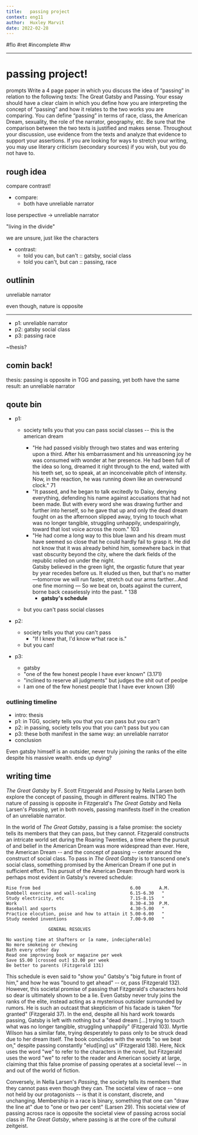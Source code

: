 ```yaml
---
title:   passing project
context: eng11
author:  Huxley Marvit
date: 2022-02-28
---
```


#flo #ret #incomplete #hw 

***

# passing project!
prompts 
Write a 4 page paper in which you discuss the idea of “passing” in relation to the following texts: The Great Gatsby and Passing. Your essay should have a clear claim in which you define how you are interpreting the concept of “passing” and how it relates to the two works you are comparing. You can define “passing” in terms of race, class, the American Dream, sexuality, the role of the narrator, geography, etc. Be sure that the comparison between the two texts is justified and makes sense. Throughout your discussion, use evidence from the texts and analyze that evidence to support your assertions. If you are looking for ways to stretch your writing, you may use literary criticism (secondary sources) if you wish, but you do not have to. 






## rough idea

compare contrast!

- compare: 
	- both have unreliable narrator

lose perspective -> unreliable narrator

"living in the divide"

we are unsure, just like the characters
- contrast: 
	- told you can, but can't :: gatsby, social class
	- told you can't, but can :: passing, race

## outlinin

unreliable narrator

even though, nature is opposite

***

- p1: unreliable narrator
- p2: gatsby social class
- p3: passing race

~thesis?

## comin back!

thesis: passing is opposite in TGG and passing, yet both have the same result: an unreliable narrator


## qoute bin
- p1: 
	- society tells you that you can pass social classes -- this is the american dream  
		- "He had passed visibly through two states and was entering upon a third. After his embarrassment and his unreasoning joy he was consumed with wonder at her presence. He had been full of the idea so long, dreamed it right through to the end, waited with his teeth set, so to speak, at an inconceivable pitch of intensity. Now, in the reaction, he was running down like an overwound clock." 71
		- "It passed, and he began to talk excitedly to Daisy, denying everything, defending his name against accusations that had not been made. But with every word she was drawing further and further into herself, so he gave that up and only the dead dream fought on as the afternoon slipped away, trying to touch what was no longer tangible, struggling unhappily, undespairingly, toward that lost voice across the room." 103
		- "He had come a long way to this blue lawn and his dream must have seemed so close that he could hardly fail to grasp it. He did not know that it was already behind him, somewhere back in that vast obscurity beyond the city, where the dark fields of the republic rolled on under the night.  
		   Gatsby believed in the green light, the orgastic future that year by year recedes before us. It eluded us then, but that's no matter—tomorrow we will run faster, stretch out our arms farther...And one fine morning — 
		   So we beat on, boats against the current, borne back ceaselessly into the past. " 138
		   - **gatsby's schedule**
		
	- but you can't pass social classes

- p2:
	- society tells you that you can't pass
		- "If I knew that, I'd know w^hat race is." 
	- but you can! 

- p3:
	- gatsby
	- "one of the few honest people I have ever known" (3.171)
	- "inclined to reserve all judgments" but judges the shit out of peolpe
	- I am one of the few honest people that I have ever known (39)

### outlining timeline
- intro: thesis
- p1: in TGG, society tells you that you can pass but you can't 
- p2: in passing, society tells you that you can't pass but you can
- p3: these both manifest in the same way: an unreliable narrator
- conclusion


Even gatsby himself is an outsider, never truly joining the ranks of the elite despite his massive wealth.
ends up dying?


## writing time

*The Great Gatsby* by F. Scott Fitzgerald and *Passing* by Nella Larsen both explore the concept of passing, though in different realms.
INTRO 
The nature of passing is opposite in Fitzgerald's *The Great Gatsby* and Nella Larsen's *Passing*, yet in both novels, passing manifests itself in the creation of an unreliable narrator.


In the world of *The Great Gatsby*, passing is a false promise: the society tells its members that they can pass, but they cannot. Fitzgerald constructs an intricate world set during the Roaring Twenties, a time where the pursuit of and belief in the American Dream was more widespread than ever. Here, the American Dream -- and the concept of passing -- center around the construct of social class. To pass in *The Great Gatsby* is to transcend one's social class, something promised by the American Dream if one put in sufficient effort.
This pursuit of the American Dream through hard work is perhaps most evident in Gatsby's revered schedule: 
```
Rise from bed                                  6.00       A.M.
Dumbbell exercise and wall-scaling             6.15-6.30   "
Study electricity, etc                         7.15-8.15   "
Work                                           8.30-4.30  P.M.
Baseball and sports                            4.30-5.00   "
Practice elocution, poise and how to attain it 5.00-6.00   "
Study needed inventions                        7.00-9.00   "

                GENERAL RESOLVES

No wasting time at Shafters or [a name, indecipherable]
No more smokeing or chewing
Bath every other day
Read one improving book or magazine per week
Save $5.00 [crossed out] $3.00 per week
Be better to parents (Fitzgerald 131)
```
This schedule is even said to "show you" Gatsby's "big future in front of him," and how he was "bound to get ahead" -- or, pass (Fitzgerald 132). However, this societal promise of passing that Fitzgerald's characters hold so dear is ultimately shown to be a lie. Even Gatsby never truly joins the ranks of the elite, instead acting as a mysterious outsider surrounded by rumors. He is such an outcast that skepticism of his facade is taken "for granted" (Fitzgerald 37). In the end, despite all his hard work towards passing, Gatsby is left with nothing but a "dead dream [...] trying to touch what was no longer tangible, struggling unhappily" (Fitzgerald 103). Myrtle Wilson has a similar fate, trying desperately to pass only to be struck dead due to her dream itself. The book concludes with the words "so we beat on," despite passing constantly "elud[ing] us" (Fitzgerald 138). Here, Nick uses the word "we" to refer to the characters in the novel, but Fitzgerald uses the word "we" to refer to the reader and American society at large, claiming that this false promise of passing operates at a societal level -- in and out of the world of fiction.

Conversely, in Nella Larsen's *Passing*, the society tells its members that they cannot pass even though they can. The societal view of race -- one not held by our protagonists -- is that it is constant, discrete, and unchanging. Membership in a race is binary, something that one can "draw the line at" due to "one or two per cent" (Larsen 29). This societal view of passing across race is opposite the societal view of passing across social class in *The Great Gatsby*, where passing is at the core of the cultural zeitgeist.






















